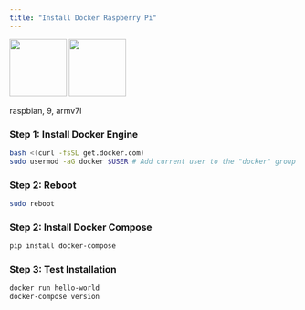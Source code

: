 ```yaml
---
title: "Install Docker Raspberry Pi"
---
```


<img src="/images/docker.png" height="100">
<img src="/images/raspberry-pi.png" height="100">

<span class="w3-tag w3-green">raspbian, 9, armv7l</span> 

### Step 1: Install Docker Engine

```sh
bash <(curl -fsSL get.docker.com)
sudo usermod -aG docker $USER # Add current user to the "docker" group
```

### Step 2: Reboot

```sh
sudo reboot
```

### Step 2: Install Docker Compose

```sh
pip install docker-compose
```

### Step 3: Test Installation

```sh
docker run hello-world
docker-compose version
```